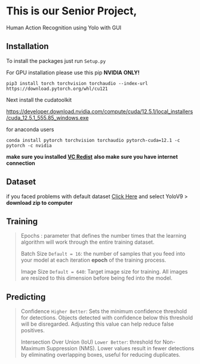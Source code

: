 # This is our Senior Project,

Human Action Recognition using Yolo with GUI

Installation
----
To install the packages just run 
 	`Setup.py`

  
For GPU installation please use this pip **NVIDIA ONLY!**

	pip3 install torch torchvision torchaudio --index-url https://download.pytorch.org/whl/cu121

Next install the cudatoolkit 

https://developer.download.nvidia.com/compute/cuda/12.5.1/local_installers/cuda_12.5.1_555.85_windows.exe

for anaconda users

	conda install pytorch torchvision torchaudio pytorch-cuda=12.1 -c pytorch -c nvidia
**make sure you installed [VC Redist](https://learn.microsoft.com/en-us/cpp/windows/latest-supported-vc-redist?view=msvc-170)**
**also make sure you have internet connection**


 Dataset
 ----
 if you faced problems with default dataset [Click Here](https://universe.roboflow.com/realtime-human-action-recognition-in-still-images-c4ciq/real-time-human-action-recognition/dataset/7/download) and select YoloV9 > **download zip to computer**

Training
----
> Epochs : parameter that defines the number times that the learning algorithm will work through the entire training dataset.
> 
> Batch Size `Default = 16`: the number of samples that you feed into your model at each iteration **epoch** of the training process.
> 
> Image Size `Default = 640`: Target image size for training. All images are resized to this dimension before being fed into the model.
 
Predicting
----
> Confidence `Higher Better`: Sets the minimum confidence threshold for detections. Objects detected with confidence below this threshold will be disregarded. Adjusting this value can help reduce false positives.
> 
> Intersection Over Union (IoU) `Lower Better`:  threshold for Non-Maximum Suppression (NMS). Lower values result in fewer detections by eliminating overlapping boxes, useful for reducing duplicates.


 
